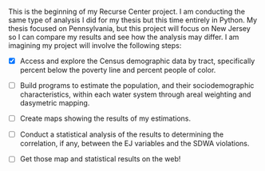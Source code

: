 This is the beginning of my Recurse Center project. I am conducting the same type of analysis I did for my thesis but this time entirely in Python. My thesis focused on Pennsylvania, but this project will focus on New Jersey so I can compare my results and see how the analysis may differ.  I am imagining my project will involve the following steps:

- [x] Access and explore the Census demographic data by tract, specifically percent below the poverty line and percent people of color.
- [ ] Build programs to estimate the population, and their sociodemographic characteristics, within each water system through areal weighting and dasymetric mapping.
- [ ] Create maps showing the results of my estimations.
- [ ] Conduct a statistical analysis of the results to determining the correlation, if any, between the EJ variables and the SDWA violations.
- [ ] Get those map  and statistical results on the web!





